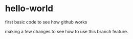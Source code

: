 # hello-world
first basic code to see how github works

making a few changes to see how to use this branch feature.
